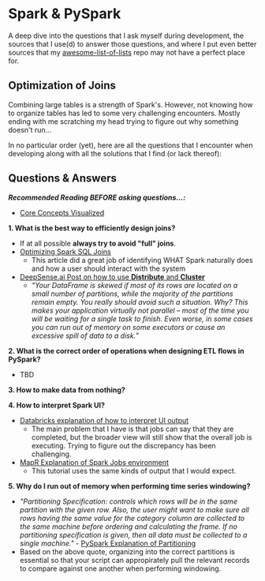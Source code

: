 # Spark & PySpark

A deep dive into the questions that I ask myself during development, the sources that I use(d) to answer those questions, and where I put even better sources that my [awesome-list-of-lists](https://github.com/jamesonl/awesome-list-of-lists) repo may not have a perfect place for.

## Optimization of Joins

Combining large tables is a strength of Spark's. However, not knowing how to organize tables has led to some very challenging encounters. Mostly ending with me scratching my head trying to figure out why something doesn't run...

In no particular order (yet), here are all the questions that I encounter when developing along with all the solutions that I find (or lack thereof):

## Questions & Answers

**_Recommended Reading BEFORE asking questions...:_**
 - [Core Concepts Visualized](https://blog.usejournal.com/spark-study-notes-core-concepts-visualized-5256c44e4090)

**1. What is the best way to efficiently design joins?**

 - If at all possible **always try to avoid "full" joins**.
 - [Optimizing Spark SQL Joins](https://medium.com/datakaresolutions/optimize-spark-sql-joins-c81b4e3ed7da)
    - This article did a great job of identifying WHAT Spark naturally does and how a user should interact with the system
 - [DeepSense.ai Post on how to use **Distribute** and **Cluster**](https://deepsense.ai/optimize-spark-with-distribute-by-and-cluster-by/)
    - _"Your DataFrame is skewed if most of its rows are located on a small number of partitions, while the majority of the partitions remain empty. You really should avoid such a situation. Why? This makes your application virtually not parallel – most of the time you will be waiting for a single task to finish. Even worse, in some cases you can run out of memory on some executors or cause an excessive spill of data to a disk._"

**2. What is the correct order of operations when designing ETL flows in PySpark?**

 - TBD
 
**3. How to make data from nothing?**

**4. How to interpret Spark UI?**

 - [Databricks explanation of how to interpret UI output](https://databricks.com/blog/2015/06/22/understanding-your-spark-application-through-visualization.html)
    - The main problem that I have is that jobs can say that they are completed, but the broader view will still show that the overall job is executing. Trying to figure out the discrepancy has been challenging.
 - [MapR Explanation of Spark Jobs environment](https://mapr.com/blog/getting-started-spark-web-ui/)
    - This tutorial uses the same kinds of output that I would expect.
    
**5. Why do I run out of memory when performing time series windowing?**

 - _"Partitioning Specification: controls which rows will be in the same partition with the given row. Also, the user might want to make sure all rows having the same value for  the category column are collected to the same machine before ordering and calculating the frame.  If no partitioning specification is given, then all data must be collected to a single machine."_ - [PySpark Explanation of Partitioning](https://databricks.com/blog/2015/07/15/introducing-window-functions-in-spark-sql.html)
 - Based on the above quote, organizing into the correct partitions is essential so that your script can appropirately pull the relevant records to compare against one another when performing windowing.
